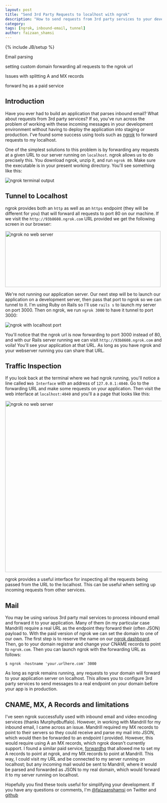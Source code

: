 ```yaml
---
layout: post
title: "Send 3rd Party Requests to localhost with ngrok"
description: "How to send requests from 3rd party services to your develepment server using ngrok"
category:
tags: [ngrok, inbound-email, tunnel]
author: faizaan_shamsi
---
```

{% include JB/setup %}

Email parsing

setting custom domain
forwarding all requests to the ngrok url

Issues with splitting A and MX records

forward hq as a paid service

## Introduction

Have you ever had to build an application that parses inbound email? What about requests from 3rd party services? If so, you've run across the problem of working with these incoming messages in your development environment without having to deploy the application into staging or production. I've found some success using tools such as [ngrok](https://ngrok.com/) to forward requests to my localhost.

One of the simplest solutions to this problem is by forwarding any requests at a given URL to our server running on `localhost`. ngrok allows us to do precisely this. You download ngrok, unzip it, and run `ngrok 80`. Make sure the executable is in your present working directory. You'll see something like this:

![ngrok terminal output](https://s3.amazonaws.com/faizaan-blog-assets/ngrok/ngrok-terminal-output.png)

## Tunnel to Localhost

ngrok provides both an `http` as well as an `https` endpoint (they will be different for you) that will forward all requests to port 80 on our machine. If we visit the `http://93b8608.ngrok.com` URL provided we get the following screen in our browser:

<img src="https://s3.amazonaws.com/faizaan-blog-assets/ngrok/ngrok-no-web-server.png" alt="ngrok no web server" width="500" height="180">

We're not running our application server. Our next step will be to launch our application on a development server, then pass that port to ngrok so we can tunnel to it. I'm using Ruby on Rails so I'll use `rails s` to launch my server on port 3000. Then on ngrok, we run `ngrok 3000` to have it tunnel to port 3000:

![ngrok with localhost port](https://s3.amazonaws.com/faizaan-blog-assets/ngrok/ngrok-with-localhost-port.png)

You'll notice that the ngrok url is now forwarding to port 3000 instead of 80, and with our Rails server running we can visit `http://93b8608.ngrok.com` and voila! You'll see your application at that URL. As long as you have ngrok and your webserver running you can share that URL.

## Traffic Inspection

If you look back at the terminal where we had ngrok running, you'll notice a line called `Web Interface` with an address of `127.0.0.1:4040`. Go to the forwarding URL and make some requests on your application. Then visit the web interface at `localhost:4040` and you'll a a page that looks like this:

<img src="https://s3.amazonaws.com/faizaan-blog-assets/ngrok/ngrok-web-interface.png" alt="ngrok no web server" width="800" height="550">

ngrok provides a useful interface for inspecting all the requests being passed from the URL to the localhost. This can be useful when setting up incoming requests from other services.

## Mail

You may be using various 3rd party mail services to process inbound email and forward it to your application. Many of them (in my particular case Mandrill) require a real URL as the endpoint they forward their (often JSON) payload to. With the paid version of ngrok we can set the domain to one of our own. The first step is to reserve the name on our [ngrok dashboard](https://ngrok.com/dashboard). Then, go to your domain registrar and change your CNAME records to point to `ngrok.com`. Then you can launch ngrok with the forwarding URL as follows:

```
$ ngrok -hostname 'your.urlhere.com' 3000
```

As long as ngrok remains running, any requests to your domain will forward to your application server on localhost. This allows you to configure 3rd party services to send messages to a real endpoint on your domain before your app is in production.

## CNAME, MX, A Records and limitations

I've seen ngrok successfully used with inbound email and video encoding services (thanks Murphydbuffalo). However, in working with Mandrill for my inbound email, I came across an issue. Mandrill required my MX records to point to their servers so they could receive and parse my mail into JSON, which would then be forwarded to an endpoint I provided. However, this would require using A an MX records, which ngrok doesn't currently support. I found a similar paid service, [forwardhq](https://forwardhq.com/) that allowed me to set my A records to point at ngrok, and my MX records to point at Mandrill. This way, I could visit my URL and be connected to my server running on localhost; but any incoming mail would be sent to Mandrill, where it would be parsed and forwarded as JSON to my real domain, which would forward it to my server running on localhost.

Hopefully you find these tools useful for simplifying your development. If you have any questions or comments, I'm [@faizaanshamsi](http://twitter.com/faizaanshamsi) on Twitter and [github](http://github.com/faizaanshamsi)

